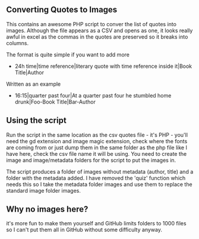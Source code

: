 ## Converting Quotes to Images

This contains an awesome PHP script to conver the list of quotes into images. Although the file appears as a CSV and opens as one, it looks really awful in excel as the commas in the quotes are preserved so it breaks into columns.

The format is quite simple if you want to add more

* 24h time|time reference|literary quote with time reference inside it|Book Title|Author

Written as an example
* 16:15|quarter past four|At a quarter past four he stumbled home drunk|Foo-Book Title|Bar-Author

## Using the script
Run the script in the same location as the csv quotes file - it's PHP - you'll need the gd extension and image magic extension, check where the fonts are coming from or just dump them in the same folder as the php file like I have here, check the csv file name it will be using. You need to create the image and image/metadata folders for the script to put the images in.

The script produces a folder of images without metadata (author, title) and a folder with the metadata added. I have removed the 'quiz' function which needs this so I take the metadata folder images and use them to replace the standard image folder images.

## Why no images here?
it's more fun to make them yourself and GitHub limits folders to 1000 files so I can't put them all in GitHub without some difficulty anyway.
